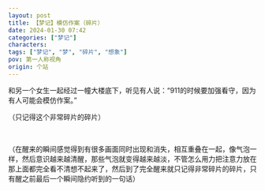 ```yaml
---
layout: post
title: 【梦记】模仿作案（碎片）
date: 2024-01-30 07:42
categories: ["梦记"]
characters: 
tags: ["梦记", "梦", "碎片", "想象"]
pov: 第一人称视角
origin: 个站
---
```


和另一个女生一起经过一幢大楼底下，听见有人说：“911的时候要加强看守，因为有人可能会模仿作案。”

（只记得这个非常碎片的碎片）

<br>

（在醒来的瞬间感觉得到有很多画面同时出现和消失，相互重叠在一起，像气泡一样，然后意识越来越清醒，那些气泡就变得越来越淡，不管怎么用力把注意力放在那上面都完全看不清想不起来了，然后到了完全醒来就只记得非常碎片的碎片，只有醒之前最后一个瞬间隐约听到的一句话）
